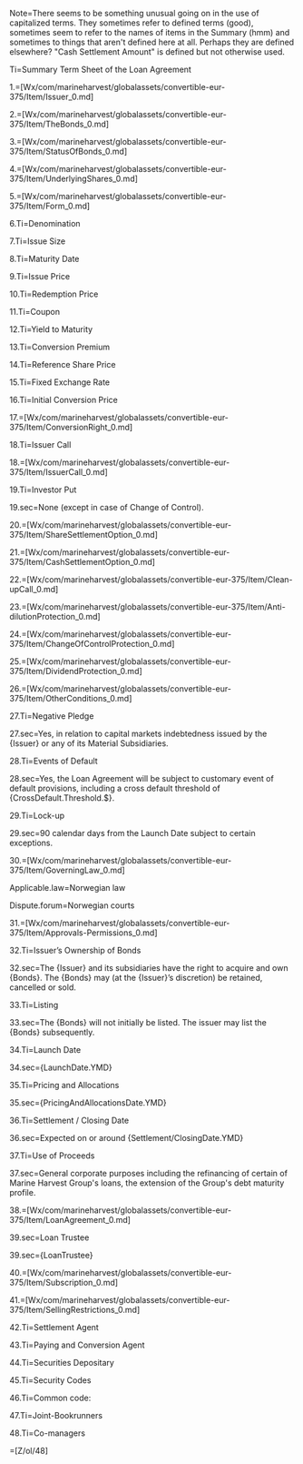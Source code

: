 Note=There seems to be something unusual going on in the use of capitalized terms.  They sometimes refer to defined terms (good), sometimes seem to refer to the names of items in the Summary (hmm) and sometimes to things that aren't defined here at all.  Perhaps they are defined elsewhere? "Cash Settlement Amount" is defined but not otherwise used. 

Ti=Summary Term Sheet of the Loan Agreement

1.=[Wx/com/marineharvest/globalassets/convertible-eur-375/Item/Issuer_0.md]

2.=[Wx/com/marineharvest/globalassets/convertible-eur-375/Item/TheBonds_0.md]

3.=[Wx/com/marineharvest/globalassets/convertible-eur-375/Item/StatusOfBonds_0.md]

4.=[Wx/com/marineharvest/globalassets/convertible-eur-375/Item/UnderlyingShares_0.md]

5.=[Wx/com/marineharvest/globalassets/convertible-eur-375/Item/Form_0.md]

6.Ti=Denomination

7.Ti=Issue Size

8.Ti=Maturity Date

9.Ti=Issue Price

10.Ti=Redemption Price

11.Ti=Coupon

12.Ti=Yield to Maturity

13.Ti=Conversion Premium

14.Ti=Reference Share Price

15.Ti=Fixed Exchange Rate

16.Ti=Initial Conversion Price

17.=[Wx/com/marineharvest/globalassets/convertible-eur-375/Item/ConversionRight_0.md]

18.Ti=Issuer Call

18.=[Wx/com/marineharvest/globalassets/convertible-eur-375/Item/IssuerCall_0.md]

19.Ti=Investor Put

19.sec=None (except in case of Change of Control).

20.=[Wx/com/marineharvest/globalassets/convertible-eur-375/Item/ShareSettlementOption_0.md]

21.=[Wx/com/marineharvest/globalassets/convertible-eur-375/Item/CashSettlementOption_0.md]

22.=[Wx/com/marineharvest/globalassets/convertible-eur-375/Item/Clean-upCall_0.md]

23.=[Wx/com/marineharvest/globalassets/convertible-eur-375/Item/Anti-dilutionProtection_0.md]

24.=[Wx/com/marineharvest/globalassets/convertible-eur-375/Item/ChangeOfControlProtection_0.md]

25.=[Wx/com/marineharvest/globalassets/convertible-eur-375/Item/DividendProtection_0.md]

26.=[Wx/com/marineharvest/globalassets/convertible-eur-375/Item/OtherConditions_0.md]

27.Ti=Negative Pledge

27.sec=Yes, in relation to capital markets indebtedness issued by the {Issuer} or any of its Material Subsidiaries.

28.Ti=Events of Default

28.sec=Yes, the Loan Agreement will be subject to customary event of default provisions, including a cross default threshold of {CrossDefault.Threshold.$}.

29.Ti=Lock-up

29.sec=90 calendar days from the Launch Date subject to certain exceptions. 

30.=[Wx/com/marineharvest/globalassets/convertible-eur-375/Item/GoverningLaw_0.md]

Applicable.law=Norwegian law

Dispute.forum=Norwegian courts

31.=[Wx/com/marineharvest/globalassets/convertible-eur-375/Item/Approvals-Permissions_0.md]

32.Ti=Issuer’s Ownership of Bonds

32.sec=The {Issuer} and its subsidiaries have the right to acquire and own {Bonds}. The {Bonds} may (at the {Issuer}’s discretion) be retained, cancelled or sold.

33.Ti=Listing

33.sec=The {Bonds} will not initially be listed. The issuer may list the {Bonds} subsequently.

34.Ti=Launch Date

34.sec={LaunchDate.YMD}

35.Ti=Pricing and Allocations

35.sec={PricingAndAllocationsDate.YMD}

36.Ti=Settlement / Closing Date

36.sec=Expected on or around {Settlement/ClosingDate.YMD}

37.Ti=Use of Proceeds

37.sec=General corporate purposes including the refinancing of certain of Marine Harvest Group's loans, the extension of the Group's debt maturity profile.

38.=[Wx/com/marineharvest/globalassets/convertible-eur-375/Item/LoanAgreement_0.md]

39.sec=Loan Trustee

39.sec={LoanTrustee}

40.=[Wx/com/marineharvest/globalassets/convertible-eur-375/Item/Subscription_0.md]

41.=[Wx/com/marineharvest/globalassets/convertible-eur-375/Item/SellingRestrictions_0.md]

42.Ti=Settlement Agent

43.Ti=Paying and Conversion Agent

44.Ti=Securities Depositary

45.Ti=Security Codes

46.Ti=Common code:

47.Ti=Joint-Bookrunners

48.Ti=Co-managers

=[Z/ol/48]